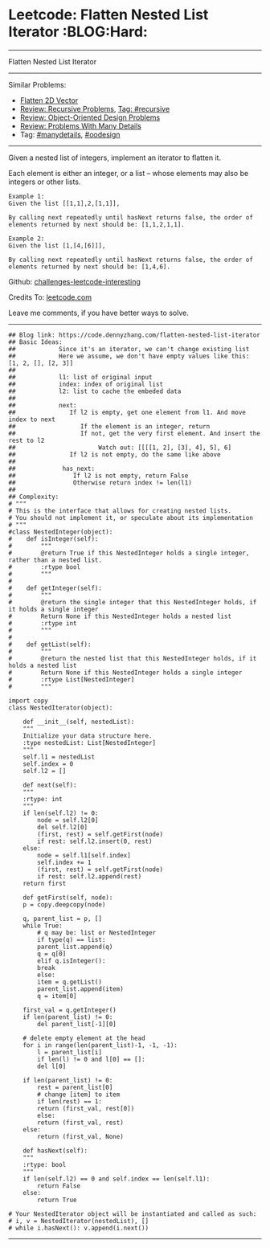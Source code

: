 
# Leetcode: Flatten Nested List Iterator     :BLOG:Hard:

---

Flatten Nested List Iterator  

---

Similar Problems:  

-   [Flatten 2D Vector](https://code.dennyzhang.com/flatten-2d-vector)
-   [Review: Recursive Problems](https://code.dennyzhang.com/review-recursive), [Tag: #recursive](https://code.dennyzhang.com/tag/recursive)
-   [Review: Object-Oriented Design Problems](https://code.dennyzhang.com/review-oodesign)
-   [Review: Problems With Many Details](https://code.dennyzhang.com/review-manydetails)
-   Tag: [#manydetails](https://code.dennyzhang.com/tag/manydetails), [#oodesign](https://code.dennyzhang.com/tag/oodesign)

---

Given a nested list of integers, implement an iterator to flatten it.  

Each element is either an integer, or a list &#x2013; whose elements may also be integers or other lists.  

    Example 1:
    Given the list [[1,1],2,[1,1]],
    
    By calling next repeatedly until hasNext returns false, the order of elements returned by next should be: [1,1,2,1,1].

    Example 2:
    Given the list [1,[4,[6]]],
    
    By calling next repeatedly until hasNext returns false, the order of elements returned by next should be: [1,4,6].

Github: [challenges-leetcode-interesting](https://github.com/DennyZhang/challenges-leetcode-interesting/tree/master/problems/flatten-nested-list-iterator)  

Credits To: [leetcode.com](https://leetcode.com/problems/flatten-nested-list-iterator/description/)  

Leave me comments, if you have better ways to solve.  

---

    ## Blog link: https://code.dennyzhang.com/flatten-nested-list-iterator
    ## Basic Ideas:
    ##            Since it's an iterator, we can't change existing list
    ##            Here we assume, we don't have empty values like this: [1, 2, [], [2, 3]]
    ##
    ##            l1: list of original input
    ##            index: index of original list
    ##            l2: list to cache the embeded data
    ##
    ##            next:
    ##               If l2 is empty, get one element from l1. And move index to next
    ##                  If the element is an integer, return
    ##                  If not, get the very first element. And insert the rest to l2
    ##                       Watch out: [[[[1, 2], [3], 4], 5], 6]
    ##               If l2 is not empty, do the same like above
    ##
    ##             has_next:
    ##                If l2 is not empty, return False
    ##                Otherwise return index != len(l1)
    ##
    ## Complexity:
    # """
    # This is the interface that allows for creating nested lists.
    # You should not implement it, or speculate about its implementation
    # """
    #class NestedInteger(object):
    #    def isInteger(self):
    #        """
    #        @return True if this NestedInteger holds a single integer, rather than a nested list.
    #        :rtype bool
    #        """
    #
    #    def getInteger(self):
    #        """
    #        @return the single integer that this NestedInteger holds, if it holds a single integer
    #        Return None if this NestedInteger holds a nested list
    #        :rtype int
    #        """
    #
    #    def getList(self):
    #        """
    #        @return the nested list that this NestedInteger holds, if it holds a nested list
    #        Return None if this NestedInteger holds a single integer
    #        :rtype List[NestedInteger]
    #        """
    
    import copy
    class NestedIterator(object):
    
        def __init__(self, nestedList):
    	"""
    	Initialize your data structure here.
    	:type nestedList: List[NestedInteger]
    	"""
    	self.l1 = nestedList
    	self.index = 0
    	self.l2 = []
    
        def next(self):
    	"""
    	:rtype: int
    	"""
    	if len(self.l2) != 0:
    	    node = self.l2[0]
    	    del self.l2[0]
    	    (first, rest) = self.getFirst(node)
    	    if rest: self.l2.insert(0, rest)
    	else:
    	    node = self.l1[self.index]
    	    self.index += 1
    	    (first, rest) = self.getFirst(node)
    	    if rest: self.l2.append(rest)
    	return first
    
        def getFirst(self, node):
    	p = copy.deepcopy(node)
    
    	q, parent_list = p, []
    	while True:
    	    # q may be: list or NestedInteger
    	    if type(q) == list:
    		parent_list.append(q)
    		q = q[0]
    	    elif q.isInteger():
    		break
    	    else:
    		item = q.getList()
    		parent_list.append(item)
    		q = item[0]
    
    	first_val = q.getInteger()
    	if len(parent_list) != 0:
    	    del parent_list[-1][0]
    
    	# delete empty element at the head
    	for i in range(len(parent_list)-1, -1, -1):
    	    l = parent_list[i]
    	    if len(l) != 0 and l[0] == []:
    		del l[0]
    
    	if len(parent_list) != 0:
    	    rest = parent_list[0]
    	    # change [item] to item
    	    if len(rest) == 1:
    		return (first_val, rest[0])
    	    else:
    		return (first_val, rest)
    	else:
    	    return (first_val, None)
    
        def hasNext(self):
    	"""
    	:rtype: bool
    	"""
    	if len(self.l2) == 0 and self.index == len(self.l1):
    	    return False
    	else:
    	    return True
    
    # Your NestedIterator object will be instantiated and called as such:
    # i, v = NestedIterator(nestedList), []
    # while i.hasNext(): v.append(i.next())

---

